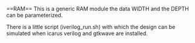 ==RAM==
This is a generic RAM module the data WIDTH and the DEPTH can be parameterized.

There is a little script (iverilog_run.sh) with which the design can be simulated when icarus verilog and gtkwave are installed.